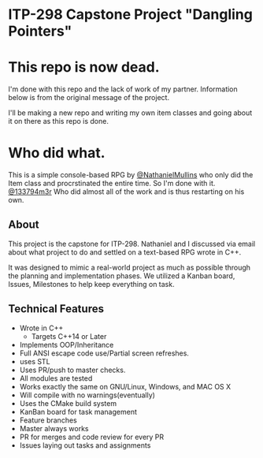 # ITP-298 Capstone Project "Dangling Pointers"


# This repo is now dead.
I'm done with this repo and the lack of work of my partner. Information below is from the original message of the project.

I'll be making a new repo and writing my own item classes and going about it on there as this repo is done.


# Who did what.

This is a simple console-based RPG by [@NathanielMullins](https://github.com/NathanielMullins) who only did the Item class and procrstinated the entire time. So I'm done with it. [@133794m3r](https://github.com/133794m3r) Who did almost all of the work and is thus restarting on his own.

## About
This project is the capstone for ITP-298. Nathaniel and I discussed via email about what project to do and settled on a text-based RPG wrote in C++. 

It was designed to mimic a real-world project as much as possible through the planning and implementation phases. We utilized a Kanban board, Issues, Milestones to help keep everything on task.

## Technical Features
- Wrote in C++
  - Targets C++14 or Later
- Implements OOP/Inheritance
- Full ANSI escape code use/Partial screen refreshes.
- uses STL
- Uses PR/push to master checks.
- All modules are tested
- Works exactly the same on GNU/Linux, Windows, and MAC OS X
- Will compile with no warnings(eventually)
- Uses the CMake build system
- KanBan board for task management
- Feature branches
- Master always works
- PR for merges and code review for every PR
- Issues laying out tasks and assignments

